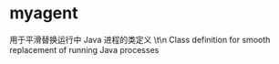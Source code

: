 # myagent
用于平滑替换运行中 Java 进程的类定义 \t\n
Class definition for smooth replacement of running Java processes
